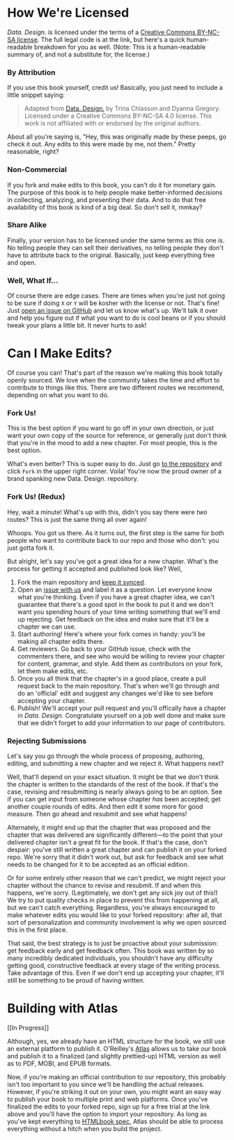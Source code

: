 # How We're Licensed

*Data. Design.* is licensed under the terms of a [Creative Commons BY-NC-SA license](https://creativecommons.org/licenses/by-nc-sa/4.0/legalcode). The full legal code is at the link, but here's a quick human-readable breakdown for you as well. (Note: This is a human-readable summary of, and not a substitute for, the license.)

### By Attribution

If you use this book yourself, credit us! Basically, you just need to include a little snippet saying:

> Adapted from [Data. Design.](https://infoactive.co/data-design) by Trina Chiasson and Dyanna Gregory.
> Licensed under a Creative Commons BY-NC-SA 4.0 license. This work is not affiliated with or endorsed
> by the original authors.

About all you're saying is, "Hey, this was originally made by these peeps, go check it out. Any edits to this were made by me, not them." Pretty reasonable, right?

### Non-Commercial

If you fork and make edits to this book, you can't do it for monetary gain. The purpose of this book is to help people make better-informed decisions in collecting, analyzing, and presenting their data. And to do that free availability of this book is kind of a big deal. So don't sell it, mmkay?

### Share Alike

Finally, your version has to be licensed under the same terms as this one is. No telling people they can sell their derivatives, no telling people they don't have to attribute back to the original. Basically, just keep everything free and open.

### Well, What If...

Of course there are edge cases. There are times when you're just not going to be sure if doing `X` or `Y` will be kosher with the license or not. That's fine! Just [open an issue on GitHub](https://github.com/infoactive/data-design/issues) and let us know what's up. We'll talk it over and help you figure out if what you want to do is cool beans or if you should tweak your plans a little bit. It never hurts to ask!

# Can I Make Edits?

Of course you can! That's part of the reason we're making this book totally openly sourced. We love when the community takes the time and effort to contribute to things like this. There are two different routes we recommend, depending on what you want to do.

### Fork Us!

This is the best option if you want to go off in your own direction, or just want your own copy of the source for reference, or generally just don't think that you're in the mood to add a new chapter. For most people, this is the best option.

What's even better? This is super easy to do. Just go [to the repository](https://github.com/infoactive/data-design) and click `Fork` in the upper right corner. Voila! You're now the proud owner of a brand spanking new Data. Design. repository.

### Fork Us! (Redux)

Hey, wait a minute! What's up with this, didn't you say there were *two* routes? This is just the same thing all over again!

Whoops. You got us there. As it turns out, the first step is the same for both people who want to contribute back to our repo and those who don't: you just gotta fork it.

But alright, let's say you've got a great idea for a new chapter. What's the process for getting it accepted and published look like? Well,

1. Fork the main repository and [keep it synced](https://help.github.com/articles/fork-a-repo).
2. Open an [issue with us](https://github.com/infoactive/data-design/issues) and label it as a question. Let everyone know what you're thinking. Even if you have a great chapter idea, we can't guarantee that there's a good spot in the book to put it and we don't want you spending hours of your time writing something that we'll end up rejecting. Get feedback on the idea and make sure that it'll be a chapter we can use.
3. Start authoring! Here's where your fork comes in handy: you'll be making all chapter edits there.
4. Get reviewers. Go back to your GitHub issue, check with the commenters there, and see who would be willing to review your chapter for content, grammar, and style. Add them as contributors on your fork, let them make edits, etc.
5. Once you all think that the chapter's in a good place, create a pull request back to the main repository. That's when we'll go through and do an 'official' edit and suggest any changes we'd like to see before accepting your chapter.
6. Publish! We'll accept your pull request and you'll offically have a chapter in *Data. Design.* Congratulate yourself on a job well done and make sure that we didn't forget to add your information to our page of contributors.

### Rejecting Submissions

Let's say you go through the whole process of proposing, authoring, editing, and submitting a new chapter and we reject it. What happens next?

Well, that'll depend on your exact situation. It might be that we don't think the chapter is written to the standards of the rest of the book. If that's the case, revising and resubmitting is nearly always going to be an option. See if you can get input from someone whose chapter *has* been accepted; get another couple rounds of edits. And then edit it some more for good measure. Then go ahead and resubmit and see what happens!

Alternately, it might end up that the chapter that was proposed and the chapter that was delivered are significantly different&mdash;to the point that your delivered chapter isn't a great fit for the book. If that's the case, don't despair: you've still written a great chapter and can publish it on your forked repo. We're sorry that it didn't work out, but ask for feedback and see what needs to be changed for it to be accepted as an official edition.

Or for some entirely other reason that we can't predict, we might reject your chapter without the chance to revise and resubmit. If and when this happens, we're sorry. (Legitimately, we don't get any sick joy out of this!) We try to put quality checks in place to prevent this from happening at all, but we can't catch everything. Regardless, you're always encouraged to make whatever edits you would like to your forked repository: after all, that sort of personalization and community involvement is why we open sourced this in the first place.

That said, the best strategy is to just be proactive about your submission: get feedback early and get feedback often. This book was written by so many incredibly dedicated individuals, you shouldn't have any difficulty getting good, constructive feedback at every stage of the writing process. Take advantage of this. Even if we don't end up accepting your chapter, it'll still be something to be proud of having written.

# Building with Atlas

[[In Progress]]

Although, yes, we already have an HTML structure for the book, we still use an external platform to publish it. O'Reilley's [Atlas](https://atlas.oreilly.com/) allows us to take our book and publish it to a finalized (and slightly prettied-up) HTML version as well as to PDF, MOBI, and EPUB formats.

Now, if you're making an official contribution to our repository, this probably isn't too important to you since we'll be handling the actual releases. However, if you're striking it out on your own, you might want an easy way to publish your book to multiple print and web platforms. Once you've finalized the edits to your forked repo, sign up for a free trial at the link above and you'll have the option to import your repository. As long as you've kept everything to [HTMLbook spec](http://oreillymedia.github.io/HTMLBook/), Atlas should be able to process everything without a hitch when you build the project.